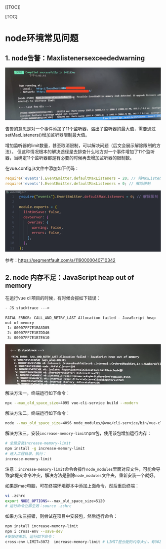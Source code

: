 [[TOC]]

[TOC]



# node环境常见问题

## 1. node告警：Maxlistenersexceededwarning

![](./img/001-node.png)

告警的意思是对一个事件添加了11个监听器，溢出了监听器的最大值，需要通过setMaxListeners()增加监听器限制最大值。

增加监听器的limit数量，甚至取消限制，可以解决问题（后文会展示解除限制的方法）。
但这种情况根本的解决途径是去排查什么地方对一个事件增加了11个监听器，当确定11个监听器都是有必要的时候再去增加监听器的限制数。

在vue.config.js文件中添加如下代码：

```js
require('events').EventEmitter.defaultMaxListeners = 20; // 将MaxListeners的限制数增加到20
require('events').EventEmitter.defaultMaxListeners = 0; // 解除限制
```

![](./img/002-node.png)

参考：https://segmentfault.com/a/1190000040710342

## 2. node 内存不足：JavaScript heap out of memory

在运行vue cli项目的时候，有时候会报如下错误：

```
- JS stacktrace --->

FATAL ERROR: CALL_AND_RETRY_LAST Allocation failed - JavaScript heap out of memory
 1: 00007FF7E1BA3D05
 2: 00007FF7E1B7DD46
 3: 00007FF7E1B7E610
```

![](./img/003-node.png)

解决方法一，终端运行如下命令：

```bash
npx --max_old_space_size=4095 vue-cli-service build --modern
```

解决方法二，终端运行如下命令：

```bash
node --max_old_space_size=4096 node_modules/@vue/cli-service/bin/vue-cli-service.js build --mode development
```

解决方法三，安装`increase-memory-limit`npm包，使用该包增加运行内存：

```bash
# 全局安装increase-memory-limit
npm install -g increase-memory-limit
# 进入工程目录，执行：
increase-memory-limit
```

注意：`increase-memory-limit`命令会操作`node_modules`里面对应文件，可能会导致git提交命令冲突，解决方法是删除`node_modules`文件夹，重新安装一个就好。

如果是mac电脑，可在终端环境脚本中添加上面命令，然后重启终端：

```bash
vi .zshrc
export NODE_OPTIONS=--max_old_space_size=5120
# 运行命令立即生效：source .zshrc
```

如果方法三报错，则尝试在项目中安装包，然后运行命令：

```bash
npm install increase-memory-limit 
npm i cross-env --save-dev
#安装结束后，运行如下命令：
cross-env LIMIT=3072  increase-memory-limit # LIMIT是分配的内存大小，有3027、4096、8192、10240
```
















